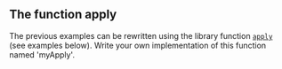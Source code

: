 ## The function apply

The previous examples can be rewritten using the library function
[`apply`](https://kotlinlang.org/api/latest/jvm/stdlib/kotlin.collections/kotlin.-iterable/apply.html) (see examples below).
Write your own implementation of this function named 'myApply'.